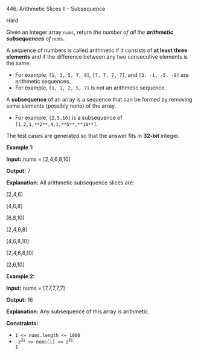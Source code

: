 446\. Arithmetic Slices II - Subsequence

Hard

Given an integer array `nums`, return _the number of all the **arithmetic subsequences** of_ `nums`.

A sequence of numbers is called arithmetic if it consists of **at least three elements** and if the difference between any two consecutive elements is the same.

*   For example, `[1, 3, 5, 7, 9]`, `[7, 7, 7, 7]`, and `[3, -1, -5, -9]` are arithmetic sequences.
*   For example, `[1, 1, 2, 5, 7]` is not an arithmetic sequence.

A **subsequence** of an array is a sequence that can be formed by removing some elements (possibly none) of the array.

*   For example, `[2,5,10]` is a subsequence of `[1,2,1,**2**,4,1,**5**,**10**]`.

The test cases are generated so that the answer fits in **32-bit** integer.

**Example 1:**

**Input:** nums = [2,4,6,8,10]

**Output:** 7

**Explanation:** All arithmetic subsequence slices are:

[2,4,6]

[4,6,8]

[6,8,10]

[2,4,6,8]

[4,6,8,10]

[2,4,6,8,10]

[2,6,10] 

**Example 2:**

**Input:** nums = [7,7,7,7,7]

**Output:** 16

**Explanation:** Any subsequence of this array is arithmetic. 

**Constraints:**

*   `1 <= nums.length <= 1000`
*   <code>-2<sup>31</sup> <= nums[i] <= 2<sup>31</sup> - 1</code>